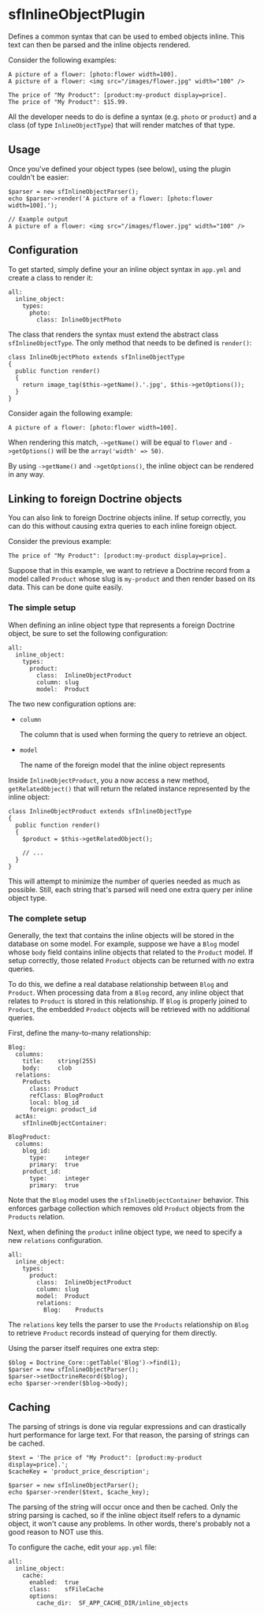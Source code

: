 sfInlineObjectPlugin
====================

Defines a common syntax that can be used to embed objects inline. This text
can then be parsed and the inline objects rendered.

Consider the following examples:

    A picture of a flower: [photo:flower width=100].
    A picture of a flower: <img src="/images/flower.jpg" width="100" />

    The price of "My Product": [product:my-product display=price].
    The price of "My Product": $15.99.

All the developer needs to do is define a syntax (e.g. `photo` or `product`)
and a class (of type `InlineObjectType`) that will render matches of that type.

Usage
-----

Once you've defined your object types (see below), using the plugin couldn't
be easier:

    $parser = new sfInlineObjectParser();
    echo $parser->render('A picture of a flower: [photo:flower width=100].');
    
    // Example output
    A picture of a flower: <img src="/images/flower.jpg" width="100" />

Configuration
-------------

To get started, simply define your an inline object syntax in `app.yml` and
create a class to render it:

    all:
      inline_object:
        types:
          photo:
            class: InlineObjectPhoto

The class that renders the syntax must extend the abstract class `sfInlineObjectType`.
The only method that needs to be defined is `render()`:

    class InlineObjectPhoto extends sfInlineObjectType
    {
      public function render()
      {
        return image_tag($this->getName().'.jpg', $this->getOptions());
      }
    }

Consider again the following example:

    A picture of a flower: [photo:flower width=100].

When rendering this match, `->getName()` will be equal to `flower` and
`->getOptions()` will be the `array('width' => 50)`.

By using `->getName()` and `->getOptions()`, the inline object can be
rendered in any way.

Linking to foreign Doctrine objects
-----------------------------------

You can also link to foreign Doctrine objects inline. If setup correctly,
you can do this without causing extra queries to each inline foreign object.

Consider the previous example:

    The price of "My Product": [product:my-product display=price].

Suppose that in this example, we want to retrieve a Doctrine record from
a model called `Product` whose slug is `my-product` and then render based
on its data. This can be done quite easily.

### The simple setup

When defining an inline object type that represents a foreign Doctrine object,
be sure to set the following configuration:

    all:
      inline_object:
        types:
          product:
            class:  InlineObjectProduct
            column: slug
            model:  Product

The two new configuration options are:

 * `column`

   The column that is used when forming the query to retrieve an object.

 * `model`

   The name of the foreign model that the inline object represents

Inside `InlineObjectProduct`, you a now access a new method, `getRelatedObject()`
that will return the related instance represented by the inline object:

    class InlineObjectProduct extends sfInlineObjectType
    {
      public function render()
      {
        $product = $this->getRelatedObject();

        // ...
      }
    }

This will attempt to minimize the number of queries needed as much as possible.
Still, each string that's parsed will need one extra query per inline object type.

### The complete setup

Generally, the text that contains the inline objects will be stored in the
database on some model. For example, suppose we have a `Blog` model whose
`body` field contains inline objects that related to the `Product` model.
If setup correctly, those related `Product` objects can be returned with
_no_ extra queries.

To do this, we define a real database relationship between `Blog` and
`Product`. When processing data from a `Blog` record, any inline object
that relates to `Product` is stored in this relationship. If `Blog` is
properly joined to `Product`, the embedded `Product` objects will be retrieved
with no additional queries.

First, define the many-to-many relationship:

    Blog:
      columns:
        title:    string(255)
        body:     clob
      relations:
        Products
          class: Product
          refClass: BlogProduct
          local: blog_id
          foreign: product_id
      actAs:
        sfInlineObjectContainer:
    
    BlogProduct:
      columns:
        blog_id:
          type:     integer
          primary:  true
        product_id:
          type:     integer
          primary:  true

Note that the `Blog` model uses the `sfInlineObjectContainer` behavior.
This enforces garbage collection which removes old `Product` objects from the
`Products` relation.

Next, when defining the `product` inline object type, we need to specify
a new `relations` configuration.

    all:
      inline_object:
        types:
          product:
            class:  InlineObjectProduct
            column: slug
            model:  Product
            relations:
              Blog:    Products

The `relations` key tells the parser to use the `Products` relationship
on `Blog` to retrieve `Product` records instead of querying for them directly.

Using the parser itself requires one extra step:

    $blog = Doctrine_Core::getTable('Blog')->find(1);
    $parser = new sfInlineObjectParser();
    $parser->setDoctrineRecord($blog);
    echo $parser->render($blog->body);

Caching
-------

The parsing of strings is done via regular expressions and can drastically
hurt performance for large text. For that reason, the parsing of strings
can be cached.

    $text = 'The price of "My Product": [product:my-product display=price].';
    $cacheKey = 'product_price_description';

    $parser = new sfInlineObjectParser();
    echo $parser->render($text, $cache_key);

The parsing of the string will occur once and then be cached. Only the
string parsing is cached, so if the inline object itself refers to a dynamic
object, it won't cause any problems. In other words, there's probably not
a good reason to NOT use this.

To configure the cache, edit your `app.yml` file:

    all:
      inline_object:
        cache:
          enabled:  true
          class:    sfFileCache
          options:
            cache_dir:  SF_APP_CACHE_DIR/inline_objects
